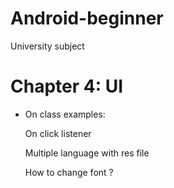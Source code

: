 # Android-beginner

University subject

# Chapter 4: UI

- On class examples:
	
	On click listener

	Multiple language with res file
	
	How to change font ?
